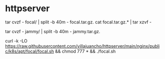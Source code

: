 # httpserver

tar cvzf - focal/ | split -b 40m - focal.tar.gz.
cat focal.tar.gz.* | tar xzvf -


tar cvzf - jammy/ | split -b 40m - jammy.tar.gz.


curl -k -LO https://raw.githubusercontent.com/villajuancho/httpserver/main/nginx/public/k8s/apt/focal/focal.sh && chmod 777 * && ./focal.sh

